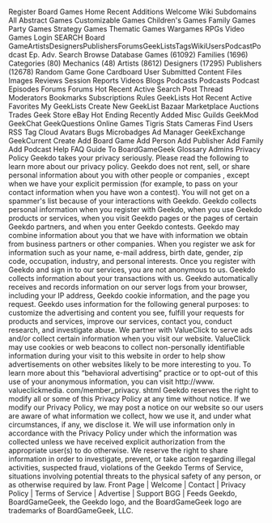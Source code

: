 Register Board Games Home Recent Additions Welcome Wiki Subdomains All Abstract Games Customizable Games Children's Games Family Games Party Games Strategy Games Thematic Games Wargames RPGs Video Games Login SEARCH Board GameArtistsDesignersPublishersForumsGeekListsTagsWikiUsersPodcastPodcast Ep. Adv. Search Browse Database Games (61092) Families (1696) Categories (80) Mechanics (48) Artists (8612) Designers (17295) Publishers (12678) Random Game Gone Cardboard User Submitted Content Files Images Reviews Session Reports Videos Blogs Podcasts Podcasts Podcast Episodes Forums Forums Hot Recent Active Search Post Thread Moderators Bookmarks Subscriptions Rules GeekLists Hot Recent Active Favorites My GeekLists Create New GeekList Bazaar Marketplace Auctions Trades Geek Store eBay Hot Ending Recently Added Misc Guilds GeekMod GeekChat GeekQuestions Online Games Tigris Stats Cameras Find Users RSS Tag Cloud Avatars Bugs Microbadges Ad Manager GeekExchange GeekCurrent Create Add Board Game Add Person Add Publisher Add Family Add Podcast Help FAQ Guide To BoardGameGeek Glossary Admins Privacy Policy Geekdo takes your privacy seriously. Please read the following to learn more about our privacy policy. Geekdo does not rent, sell, or share personal information about you with other people or companies , except when we have your explicit permission (for example, to pass on your contact information when you have won a contest). You will not get on a spammer's list because of your interactions with Geekdo. Geekdo collects personal information when you register with Geekdo, when you use Geekdo products or services, when you visit Geekdo pages or the pages of certain Geekdo partners, and when you enter Geekdo contests. Geekdo may combine information about you that we have with information we obtain from business partners or other companies. When you register we ask for information such as your name, e-mail address, birth date, gender, zip code, occupation, industry, and personal interests. Once you register with Geekdo and sign in to our services, you are not anonymous to us. Geekdo collects information about your transactions with us. Geekdo automatically receives and records information on our server logs from your browser, including your IP address, Geekdo cookie information, and the page you request. Geekdo uses information for the following general purposes: to customize the advertising and content you see, fulfill your requests for products and services, improve our services, contact you, conduct research, and investigate abuse. We partner with ValueClick to serve ads and/or collect certain information when you visit our website. ValueClick may use cookies or web beacons to collect non-personally identifiable information during your visit to this website in order to help show advertisements on other websites likely to be more interesting to you. To learn more about this “behavioral advertising” practice or to opt-out of this use of your anonymous information, you can visit http://www. valueclickmedia. com/member\_privacy. shtml Geekdo reserves the right to modify all or some of this Privacy Policy at any time without notice. If we modify our Privacy Policy, we may post a notice on our website so our users are aware of what information we collect, how we use it, and under what circumstances, if any, we disclose it. We will use information only in accordance with the Privacy Policy under which the information was collected unless we have received explicit authorization from the appropriate user(s) to do otherwise. We reserve the right to share information in order to investigate, prevent, or take action regarding illegal activities, suspected fraud, violations of the Geekdo Terms of Service, situations involving potential threats to the physical safety of any person, or as otherwise required by law. Front Page | Welcome | Contact | Privacy Policy | Terms of Service | Advertise | Support BGG | Feeds Geekdo, BoardGameGeek, the Geekdo logo, and the BoardGameGeek logo are trademarks of BoardGameGeek, LLC.